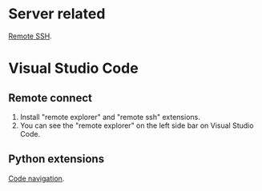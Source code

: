 # Server related
[Remote SSH](https://zhuanlan.zhihu.com/p/191627275).


# Visual Studio Code
## Remote connect
1. Install "remote explorer" and "remote ssh" extensions.
2. You can see the "remote explorer" on the left side bar on Visual Studio Code.

## Python extensions
[Code navigation](https://blog.csdn.net/weixin_39947522/article/details/110475013).